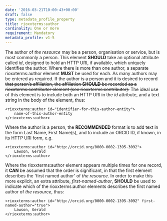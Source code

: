 ```yaml
---
date: '2016-03-21T10:00:43+00:00'
draft: false
type: metadata_profile_property
title: rioxxterms:author
cardinality: One or more
requirement: Mandatory
metadata_profile: v1-5
---
```

The author of *the resource* may be a person, organisation or service, but is most commonly a person. This element **SHOULD** take an optional attribute called *id*, designed to hold an HTTP URI, if available, which uniquely identifies the author. Where there is more than one author, a separate rioxxterms:author element **MUST** be used for each.
As many authors may be entered as required. <del>If the author is a person and it is desired to record that person’s affiliation, the affiliation **SHOULD** be recorded as a rioxxterms:contributor element (see rioxxterms:contributor).</del> The ideal use of this element is to include both an HTTP URI in the *id* attribute, and a text string in the body of the element, thus:

    <rioxxterms:author id="identifier-for-this-author-entity">
        name-of-this-author-entity
    </rioxxterms:author>

Where the author is a person, the **RECOMMENDED** format is to add text in the form Last Name, First Name(s), and to include an ORCID ID, if known, in its HTTP URI form, e.g. 

    <rioxxterms:author id="http://orcid.org/0000-0002-1395-3092">
        Lawson, Gerald
    </rioxxterms:author>

Where the rioxxterms:author element appears multiple times for one record, it **CAN** be assumed that the order is significant, in that the first element describes the &#39;first named author&#39; of *the resource*. In order to make this more explicit, an extra attribute, *first-named-author*, **SHOULD** be used to indicate which of the rioxxterms:author elements describes the first named author of *the resource*, thus:

    <rioxxterms:author id="http://orcid.org/0000-0002-1395-3092" first-named-author="true">
        Lawson, Gerald
    </rioxxterms:author>
